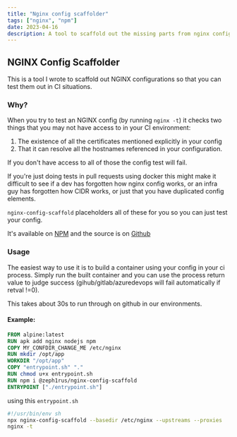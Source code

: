 ```yaml
---
title: "Nginx config scaffolder"
tags: ["nginx", "npm"]
date: 2023-04-16
description: A tool to scaffold out the missing parts from nginx configs
---
```

## NGINX Config Scaffolder

This is a tool I wrote to scaffold out NGINX configurations so that you can test them out in CI situations. 

### Why? 

When you try to test an NGINX config (by running `nginx -t`) it checks two things that you may not have access to in your CI environment:

1. The existence of all the certificates mentioned explicitly in your config
2. That it can resolve all the hostnames referenced in your configuration.

If you don't have access to all of those the config test will fail. 

If you're just doing tests in pull requests using docker this might make it difficult to see if a dev has forgotten how nginx config works, or an infra guy has forgotten how CIDR works, or just that you have duplicated config elements. 

`nginx-config-scaffold` placeholders all of these for you so you can just test your config. 

It's available on [NPM](https://www.npmjs.com/package/@zeph1rus/nginx-config-scaffold) and the source is on [Github](https://github.com/zeph1rus/nginx-config-scaffold)

### Usage

The easiest way to use it is to build a container using your config in your ci process.  Simply run the built container and you can use the process return value to judge success (gihub/gitlab/azuredevops will fail automatically if retval !=0).

This takes about 30s to run through on github in our environments.

#### Example:

```dockerfile
FROM alpine:latest
RUN apk add nginx nodejs npm
COPY MY_CONFDIR_CHANGE_ME /etc/nginx
RUN mkdir /opt/app
WORKDIR "/opt/app"
COPY "entrypoint.sh" "."
RUN chmod u+x entrypoint.sh
RUN npm i @zeph1rus/nginx-config-scaffold
ENTRYPOINT ["./entrypoint.sh"]
```

using this `entrypoint.sh`

```bash
#!/usr/bin/env sh
npx nginx-config-scaffold --basedir /etc/nginx --upstreams --proxies
nginx -t
```

